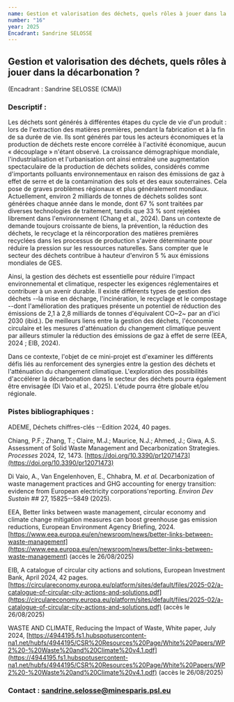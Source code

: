 ```yaml
---
name: Gestion et valorisation des déchets, quels rôles à jouer dans la décarbonation ?
number: "16"
year: 2025
Encadrant: Sandrine SELOSSE
---
```

## Gestion et valorisation des déchets, quels rôles à jouer dans la décarbonation ?

(Encadrant : Sandrine SELOSSE (CMA))

### Descriptif :

Les déchets sont générés à différentes étapes du cycle de vie d\'un
produit : lors de l\'extraction des matières premières, pendant la
fabrication et à la fin de sa durée de vie. Ils sont générés par tous
les acteurs économiques et la production de déchets reste encore
corrélée à l'activité économique, aucun « découplage » n'étant observé.
La croissance démographique mondiale, l\'industrialisation et
l\'urbanisation ont ainsi entraîné une augmentation spectaculaire de la
production de déchets solides, considérés comme d'importants polluants
environnementaux en raison des émissions de gaz à effet de serre et de
la contamination des sols et des eaux souterraines. Cela pose de graves
problèmes régionaux et plus généralement mondiaux. Actuellement, environ
2 milliards de tonnes de déchets solides sont générées chaque année dans
le monde, dont 67 % sont traitées par diverses technologies de
traitement, tandis que 33 % sont rejetées librement dans
l\'environnement (Chang et al., 2024). Dans un contexte de demande
toujours croissante de biens, la prévention, la réduction des déchets,
le recyclage et la réincorporation des matières premières recyclées dans
les processus de production s'avère déterminante pour réduire la
pression sur les ressources naturelles. Sans compter que le secteur des
déchets contribue à hauteur d\'environ 5 % aux émissions mondiales de
GES.

Ainsi, la gestion des déchets est essentielle pour réduire l'impact
environnemental et climatique, respecter les exigences réglementaires et
contribuer à un avenir durable. Il existe différents types de gestion
des déchets --la mise en décharge, l\'incinération, le recyclage et le
compostage --dont l\'amélioration des pratiques présente un potentiel de
réduction des émissions de 2,1 à 2,8 milliards de tonnes d\'équivalent
CO~2~ par an d\'ici 2030 (ibid.). De meilleurs liens entre la gestion
des déchets, l\'économie circulaire et les mesures d\'atténuation du
changement climatique peuvent par ailleurs stimuler la réduction des
émissions de gaz à effet de serre (EEA, 2024 ; EIB, 2024).

Dans ce contexte, l'objet de ce mini-projet est d'examiner les
différents défis liés au renforcement des synergies entre la gestion des
déchets et l\'atténuation du changement climatique. L'exploration des
possibilités d\'accélérer la décarbonation dans le secteur des déchets
pourra également être envisagée (Di Vaio et al., 2025). L'étude pourra
être globale et/ou régionale.

### Pistes bibliographiques :

ADEME, Déchets chiffres-clés --Edition 2024, 40 pages.

Chiang, P.F.; Zhang, T.; Claire, M.J.; Maurice, N.J.; Ahmed, J.; Giwa,
A.S. Assessment of Solid Waste Management and Decarbonization
Strategies. *Processes* 2024, *12*, 1473.
[https://doi.org/10.3390/pr12071473](https://doi.org/10.3390/pr12071473)

Di Vaio, A., Van Engelenhoven, E., Chhabra, M. *et al.* Decarbonization
of waste management practices and GHG accounting for energy transition:
evidence from European electricity corporations'reporting. *Environ Dev
Sustain* ## 27, 15825--5849 (2025).

EEA, Better links between waste management, circular economy and climate
change mitigation measures can boost greenhouse gas emission reductions,
European Environment Agency Briefing, 2024. [https://www.eea.europa.eu/en/newsroom/news/better-links-between-waste-management](https://www.eea.europa.eu/en/newsroom/news/better-links-between-waste-management) (accès le 26/08/2025)

EIB, A catalogue of circular city actions and solutions, European
Investment Bank, April 2024, 42 pages. [https://circulareconomy.europa.eu/platform/sites/default/files/2025-02/a-catalogue-of-circular-city-actions-and-solutions.pdf](https://circulareconomy.europa.eu/platform/sites/default/files/2025-02/a-catalogue-of-circular-city-actions-and-solutions.pdf) (accès le 26/08/2025)

WASTE AND CLIMATE, Reducing the Impact of Waste, White paper, July 2024,
[https://4944195.fs1.hubspotusercontent-na1.net/hubfs/4944195/CSR%20Resources%20Page/White%20Papers/WP2%20-%20Waste%20and%20Climate%20v4.1.pdf](https://4944195.fs1.hubspotusercontent-na1.net/hubfs/4944195/CSR%20Resources%20Page/White%20Papers/WP2%20-%20Waste%20and%20Climate%20v4.1.pdf) (accès le 26/08/2025)

### Contact : sandrine.selosse@minesparis.psl.eu
